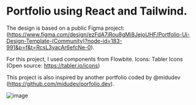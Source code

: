 # Portfolio using React and Tailwind. 

The design is based on a public Figma project: (https://www.figma.com/design/ezFdA7iRou8gMi8JejoUHF/Portfolio-Ui-Design-Template-(Community)?node-id=183-991&p=f&t=RcsL3yacAr6efcNe-0).

For this project, I used components from Flowbite.
Icons: Tabler Icons (Open source: https://tabler.io/icons)

This project is also inspired by another portfolio coded by @midudev (https://github.com/midudev/porfolio.dev).



![image](https://github.com/user-attachments/assets/571891f3-e82b-4a85-bd10-29713a2edf18)

